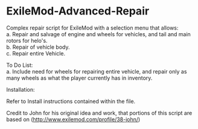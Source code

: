 # ExileMod-Advanced-Repair
Complex repair script for ExileMod with a selection menu that allows:</br>
a. Repair and salvage of engine and wheels for vehicles, and tail and main rotors for helo's.</br>
b. Repair of vehicle body.</br>
c. Repair entire Vehicle.</br>

To Do List:</br>
a.  Include need for wheels for repairing entire vehicle, and repair only as many wheels as what the player currently has in inventory.</br>

Installation:

Refer to Install instructions contained within the file.

Credit to John for his original idea and work, that portions of this script are based on (http://www.exilemod.com/profile/38-john/)
